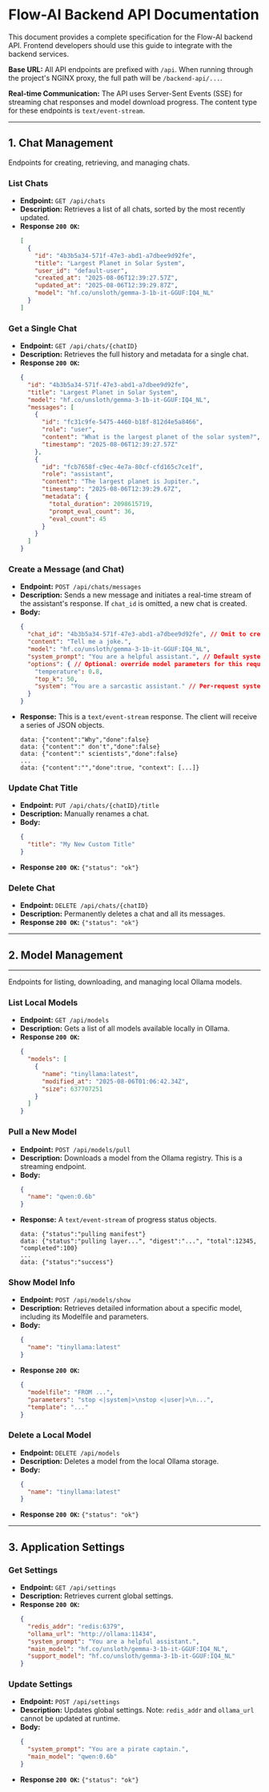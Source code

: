 # Flow-AI Backend API Documentation

This document provides a complete specification for the Flow-AI backend API. Frontend developers should use this guide to integrate with the backend services.

**Base URL:** All API endpoints are prefixed with `/api`. When running through the project's NGINX proxy, the full path will be `/backend-api/...`.

**Real-time Communication:** The API uses Server-Sent Events (SSE) for streaming chat responses and model download progress. The content type for these endpoints is `text/event-stream`.

---

## 1. Chat Management

Endpoints for creating, retrieving, and managing chats.

### List Chats

- **Endpoint:** `GET /api/chats`
- **Description:** Retrieves a list of all chats, sorted by the most recently updated.
- **Response `200 OK`:**
  ```json
  [
    {
      "id": "4b3b5a34-571f-47e3-abd1-a7dbee9d92fe",
      "title": "Largest Planet in Solar System",
      "user_id": "default-user",
      "created_at": "2025-08-06T12:39:27.57Z",
      "updated_at": "2025-08-06T12:39:29.87Z",
      "model": "hf.co/unsloth/gemma-3-1b-it-GGUF:IQ4_NL"
    }
  ]
  ```

### Get a Single Chat

- **Endpoint:** `GET /api/chats/{chatID}`
- **Description:** Retrieves the full history and metadata for a single chat.
- **Response `200 OK`:**
  ```json
  {
    "id": "4b3b5a34-571f-47e3-abd1-a7dbee9d92fe",
    "title": "Largest Planet in Solar System",
    "model": "hf.co/unsloth/gemma-3-1b-it-GGUF:IQ4_NL",
    "messages": [
      {
        "id": "fc31c9fe-5475-4460-b18f-812d4e5a8466",
        "role": "user",
        "content": "What is the largest planet of the solar system?",
        "timestamp": "2025-08-06T12:39:27.57Z"
      },
      {
        "id": "fcb7658f-c9ec-4e7a-80cf-cfd165c7ce1f",
        "role": "assistant",
        "content": "The largest planet is Jupiter.",
        "timestamp": "2025-08-06T12:39:29.67Z",
        "metadata": {
          "total_duration": 2098615719,
          "prompt_eval_count": 36,
          "eval_count": 45
        }
      }
    ]
  }
  ```

### Create a Message (and Chat)

- **Endpoint:** `POST /api/chats/messages`
- **Description:** Sends a new message and initiates a real-time stream of the assistant's response. If `chat_id` is omitted, a new chat is created.
- **Body:**
  ```json
  {
    "chat_id": "4b3b5a34-571f-47e3-abd1-a7dbee9d92fe", // Omit to create a new chat
    "content": "Tell me a joke.",
    "model": "hf.co/unsloth/gemma-3-1b-it-GGUF:IQ4_NL",
    "system_prompt": "You are a helpful assistant.", // Default system prompt
    "options": { // Optional: override model parameters for this request
      "temperature": 0.8,
      "top_k": 50,
      "system": "You are a sarcastic assistant." // Per-request system prompt override
    }
  }
  ```
- **Response:** This is a `text/event-stream` response. The client will receive a series of JSON objects.
  ```
  data: {"content":"Why","done":false}
  data: {"content":" don't","done":false}
  data: {"content":" scientists","done":false}
  ...
  data: {"content":"","done":true, "context": [...]}
  ```

### Update Chat Title

- **Endpoint:** `PUT /api/chats/{chatID}/title`
- **Description:** Manually renames a chat.
- **Body:**
  ```json
  {
    "title": "My New Custom Title"
  }
  ```
- **Response `200 OK`:** `{"status": "ok"}`

### Delete Chat

- **Endpoint:** `DELETE /api/chats/{chatID}`
- **Description:** Permanently deletes a chat and all its messages.
- **Response `200 OK`:** `{"status": "ok"}`

---

## 2. Model Management
****
Endpoints for listing, downloading, and managing local Ollama models.

### List Local Models

- **Endpoint:** `GET /api/models`
- **Description:** Gets a list of all models available locally in Ollama.
- **Response `200 OK`:**
  ```json
  {
    "models": [
      {
        "name": "tinyllama:latest",
        "modified_at": "2025-08-06T01:06:42.34Z",
        "size": 637707251
      }
    ]
  }
  ```

### Pull a New Model

- **Endpoint:** `POST /api/models/pull`
- **Description:** Downloads a model from the Ollama registry. This is a streaming endpoint.
- **Body:**
  ```json
  {
    "name": "qwen:0.6b"
  }
  ```
- **Response:** A `text/event-stream` of progress status objects.
  ```
  data: {"status":"pulling manifest"}
  data: {"status":"pulling layer...", "digest":"...", "total":12345, "completed":100}
  ...
  data: {"status":"success"}
  ```

### Show Model Info

- **Endpoint:** `POST /api/models/show`
- **Description:** Retrieves detailed information about a specific model, including its Modelfile and parameters.
- **Body:**
  ```json
  {
    "name": "tinyllama:latest"
  }
  ```
- **Response `200 OK`:**
  ```json
  {
    "modelfile": "FROM ...",
    "parameters": "stop <|system|>\nstop <|user|>\n...",
    "template": "..."
  }
  ```

### Delete a Local Model

- **Endpoint:** `DELETE /api/models`
- **Description:** Deletes a model from the local Ollama storage.
- **Body:**
  ```json
  {
    "name": "tinyllama:latest"
  }
  ```
- **Response `200 OK`:** `{"status": "ok"}`

---

## 3. Application Settings

### Get Settings

- **Endpoint:** `GET /api/settings`
- **Description:** Retrieves current global settings.
- **Response `200 OK`:**
  ```json
  {
    "redis_addr": "redis:6379",
    "ollama_url": "http://ollama:11434",
    "system_prompt": "You are a helpful assistant.",
    "main_model": "hf.co/unsloth/gemma-3-1b-it-GGUF:IQ4_NL",
    "support_model": "hf.co/unsloth/gemma-3-1b-it-GGUF:IQ4_NL"
  }
  ```

### Update Settings

- **Endpoint:** `POST /api/settings`
- **Description:** Updates global settings. Note: `redis_addr` and `ollama_url` cannot be updated at runtime.
- **Body:**
  ```json
  {
    "system_prompt": "You are a pirate captain.",
    "main_model": "qwen:0.6b"
  }
  ```
- **Response `200 OK`:** `{"status": "ok"}`
